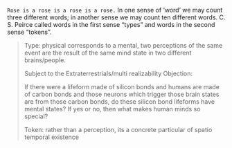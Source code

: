 `Rose is a rose is a rose is a rose.`
In one sense of ‘word’ we may count three different words; in another sense we may count ten different words. C. S. Peirce called words in the first sense “types” and words in the second sense “tokens”.

> Type: physical corresponds to a mental, two perceptions of the same event are the result of the same mind state in two different brains/people.
> 
> Subject to the Extraterrestrials/multi realizability Objection:
> 
> If there were a lifeform made of silicon bonds and humans are made of carbon bonds and those neurons which trigger those brain states are from those carbon bonds, do these silicon bond lifeforms have mental states? If yes or no, then what makes human minds so special?
> 
> Token: rather than a perception, its a concrete particular of spatio temporal existence